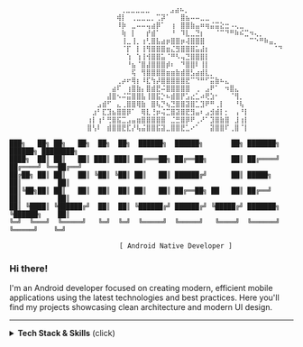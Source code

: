 ```
⠀⠀⠀⠀⠀                  ⠀ ⠀⢀⣀⣀⣀⣀⣀⠀⠀⠀⠀⣠⣴⠦⡀⠀⠀⠀⠀⠀⠀⠀⠀⠀⠀⠀⠀⠀⠀⠀⠀⠀⠀⠀
⠀⠀⠀⠀⠀                  ⠀⠀⢾⡇⠀⢀⣀⣀⣀⡀⢉⡽⠁⠀⠀⣿⣦⠤⠤⣀⣀⠀⠀⠀⠀⠀⠀⠀⠀⠀⠀⠀⠀⠀⠀
⠀⠀⠀⠀⠀                  ⠀⠀⠸⡷⠀⣀⠤⠤⢤⣴⡿⠁⠀⢰⠀⣿⣿⣷⣤⠶⢶⣬⣭⣕⣒⠠⢄⣀⠀⠀⠀⠀⠀⠀⠀
⠀⠀⠀⠀⠀⠀                  ⠀⠀⢷⠀⡇⠀⠀⡞⣾⠁⠀⠀⠘⠀⠹⣇⣀⣙⡆⠀⠀⠈⠉⠙⠛⠷⠮⣉⠲⢄⡀⠀⠀⠀
⠀⠀⠀⠀                  ⠀⠀⠀⠀⢸⣀⢸⡀⢰⢃⣿⣧⣴⡶⣿⣿⡶⢼⣿⣿⣿⠀⠀⠀⠀⠀⠀⠀⠀⠀⠉⠑⠛⠷⣤⡀
⠀⠀⠀⠀                  ⠀⠀⠀⠀⠈⡏⠀⡇⢸⢻⣿⣿⣿⣶⣌⣻⣿⣿⣿⣥⣼⡆⠀⠀⠀⠀⠀⠀⠀⠀⠀⠀⠀⠀ ⠈⠙
⠀⠀⠀⠀                  ⠀⠀⠀⠀⠀⢱⠀⢱⢸⢺⣿⣿⣥⠈⠛⠣⢤⣙⣿⣿⣿⡇⠀⠀⠀⠀⠀⠀⠀⠀⠀⠀⠀⠀⠀⠀
⠀⠀⠀⠀                  ⠀⠀⠀⠀⠀⠘⣦⠈⣿⣼⣿⣿⣿⡾⠆⠀⠙⣿⣿⠇⢸⡇⠀⠀⠀⠀⠀⠀⠀⠀⠀⠀⠀⠀⠀⠀
⠀⠀⠀⠀                  ⠀⠀⠀⠀⠀⠀⢯⠀⢻⣿⣿⣿⣿⣶⣶⣷⣾⣿⣣⣴⣾⣇⡀⠀⠀⠀⠀⠀⠀⠀⠀⠀⠀⠀⠀⠀
⠀⠀⠀                  ⠀⠀⠀⠀⢀⡴⠖⢿⡆⠸⣏⢳⡼⣿⣿⣿⣿⣿⣟⠉⠙⠛⠋⣭⣷⠦⣄⠀⠀⠀⠀⠀⠀⠀⠀⠀⠀
⠀                  ⠀⠀⠀⠀⠀⣴⠏⠀⢰⣿⣷⡄⣿⣾⣟⠬⣿⣿⣿⣿⣿⠀⢀⠀⣠⠟⠁⠀⠲⣿⣄⠀⠀⠀⠀⠀⠀⠀⠀
⠀                  ⠀⠀⠀⠀⣼⣿⠢⠬⣭⣿⣿⣧⢸⣿⣯⡑⠦⣾⣿⡟⣡⣔⣁⠴⢟⣱⠂⠀⠀⠈⢻⡀⠀⠀⠀⠀⠀⠀⠀
⠀                  ⠀⠀⣠⣾⠋⠀⣄⢀⣿⣿⢿⣷⠀⣿⢧⡙⢦⣙⣿⣿⣽⣿⣁⣹⠟⠛⢀⡇⠀⠀⠘⢧⠀⠀⠀⠀⠀⠀⠀
                  ⠀⠀⣰⠃⣏⣹⣦⣿⣿⡿⠁⠀⢿⣇⢘⡶⢬⣉⣿⣽⣿⣟⣻⣤⠆⣠⣺⣾⡇⡂⠀⢠⠘⡇⠀⠀⠀⠀⠀⠀
                  ⠀⢰⡇⢰⠃⢛⣿⣯⣉⣠⣤⣶⣿⣿⣿⣿⣿⠀⣈⣛⣿⡿⠟⢀⠜⠁⣹⣿⣷⣿⠀⣸⢰⡇⠀⠀⠀⠀⠀⠀
                  ⠀⣿⢣⠇⠀⣾⣿⣿⣟⣏⡜⢧⣬⣿⣿⣯⣽⣀⣿⣿⣟⣁⠔⠁⠀⠀⣽⣿⣿⠏⢀⣿⠈⡇⠀⠀⠀⠀⠀⠀⠀

███╗   ██╗ ██╗   ██╗  ██╗  ██╗  ██████╗  ██████╗       ██╗ ███████╗  ██████╗ ████████╗
████╗  ██║ ██║   ██║ ███║ ███║ ██╔═══██╗ ██╔══██╗      ██║ ██╔════╝ ██╔════╝ ╚══██╔══╝
██╔██╗ ██║ ██║   ██║ ╚██║ ╚██║ ██║   ██║ ██████╔╝      ██║ █████╗   ██║         ██║   
██║╚██╗██║ ██║   ██║  ██║  ██║ ██║   ██║ ██╔══██╗ ██   ██║ ██╔══╝   ██║         ██║   
██║ ╚████║ ╚██████╔╝  ██║  ██║ ╚██████╔╝ ██████╔╝ ╚█████╔╝ ███████╗ ╚██████╗    ██║   
╚═╝  ╚═══╝  ╚═════╝   ╚═╝  ╚═╝  ╚═════╝  ╚═════╝   ╚════╝  ╚══════╝  ╚═════╝    ╚═╝

                  ⠀        [ Android Native Developer ]
```
### Hi there!
I'm an Android developer focused on creating modern, efficient mobile applications using the latest technologies and best practices. Here you'll find my projects showcasing clean architecture and modern UI design.

---
<details>
<summary><b>Tech Stack & Skills</b> (click)</summary>
<br>

<table width="100%">
<tr>
<td width="25%" valign="top">
  
🎨 **UI & Design**<br>

- Jetpack Compose
- Material Design
- XML Layouts
- Figma

---

🏗️ **Architecture Components**<br>

- ViewModel
- LiveData
- Data/View Binding
- Jetpack Navigation
- Decompose
- WorkManager

---

💉 **Dependency Injection**<br>

- Dagger2
- Hilt
- Koin

</td>
<td width="25%" valign="top">
  
📱 **Core Android**<br>

- Activity & Fragment
- Service
- Broadcast Receiver
- Content Provider
- Notifications
- Permissions

---

🗄️ **Database & Storage** <br>

- Room
- SQLite
- Firebase Firestore

---

⚡ **Threading & Concurrency**<br>

- Coroutines
- Flow

</td>
<td width="25%" valign="top">
  
🌐 **Networking & API**<br>

- Retrofit2
- OkHttp
- Volley

---

📄 **JSON & Serialization**<br>

- Gson
- Parcelize
- Kotlinx Serialization

---

🖼️ **Image & Media**<br>

- Picasso
- Coil
- Lottie

</td>
<td width="25%" valign="top">
  
🏛️ **Architecture & Patterns**<br>

- MVVM
- MVI
- Clean Architecture
- Repository Pattern
- Single Activity Pattern

---

📐 **Development Principles**<br>

- SOLID
- KISS
- DRY

---

🛠️ **Tools & Others**<br>

- Android Studio
- Intellij IDEA
- Gradle
- Git

</td>
</tr>
</table>

</details>
